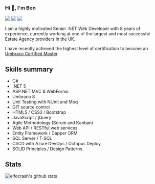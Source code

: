 ### Hi :wave:, I'm Ben

[![](https://img.shields.io/badge/-Ben%20Dickman-blue?style=flat-square&logo=Linkedin&logoColor=white&link=https://www.linkedin.com/in/benjamindickman/)](https://www.linkedin.com/in/benjamindickman/)
[![](https://img.shields.io/badge/-@bendickman-%23181717?style=flat-square&logo=github)](https://github.com/bendickman)
![](https://visitor-badge.glitch.me/badge?page_id=bendickman.bendickman)

I am a highly motivated Senior .NET Web Developer with 8 years of experience, currently working at one of the largest and most successful Estate Agency providers in the UK.

I have recently achieved the highest level of certification to become an [Umbraco Certified Master](https://umbraco.com/training/certified-developers/developer/?id=a170f93c-8cb3-4a2b-8f04-fa67e66a70b1).

## Skills summary

- C#
- .NET 5
- ASP.NET MVC & WebForms
- Umbraco 8
- Unit Testing with NUnit and Moq
- GIT source control
- HTML5 / CSS3 / Bootstrap
- JavaScript / jQuery
- Agile Methodology (Scrum and Kanban)
- Web API / RESTful web services
- Entity Framework / Dapper ORM
- SQL Server / T-SQL
- CI/CD with Azure DevOps / Octopus Deploy
- SOLID Principles / Design Patterns

## Stats

![elfocrash's github stats](https://github-readme-stats.vercel.app/api?username=bendickman&show_icons=true&theme=dracula)
